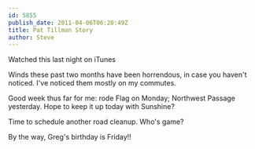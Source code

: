 ```yaml
---
id: 5855
publish_date: 2011-04-06T06:20:49Z
title: Pat Tillman Story
author: Steve
---
```

Watched this last night on iTunes

Winds these past two months have been horrendous, in case you haven't noticed. I've noticed them mostly on my commutes.

Good week thus far for me: rode Flag on Monday; Northwest Passage yesterday. Hope to keep it up today with Sunshine?

Time to schedule another road cleanup. Who's game?

By the way, Greg's birthday is Friday!!